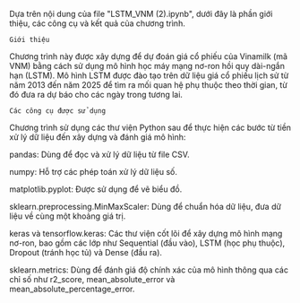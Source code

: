 
Dựa trên nội dung của file "LSTM_VNM (2).ipynb", dưới đây là phần giới thiệu, các công cụ và kết quả của chương trình.

    Giới thiệu
Chương trình này được xây dựng để dự đoán giá cổ phiếu của Vinamilk (mã VNM) bằng cách sử dụng mô hình học máy mạng nơ-ron hồi quy dài-ngắn hạn (LSTM). Mô hình LSTM được đào tạo trên dữ liệu giá cổ phiếu lịch sử từ năm 2013 đến năm 2025 để tìm ra mối quan hệ phụ thuộc theo thời gian, từ đó đưa ra dự báo cho các ngày trong tương lai.

    Các công cụ được sử dụng
Chương trình sử dụng các thư viện Python sau để thực hiện các bước từ tiền xử lý dữ liệu đến xây dựng và đánh giá mô hình:

pandas: Dùng để đọc và xử lý dữ liệu từ file CSV.

numpy: Hỗ trợ các phép toán xử lý dữ liệu số.

matplotlib.pyplot: Được sử dụng để vẽ biểu đồ.

sklearn.preprocessing.MinMaxScaler: Dùng để chuẩn hóa dữ liệu, đưa dữ liệu về cùng một khoảng giá trị.

keras và tensorflow.keras: Các thư viện cốt lõi để xây dựng mô hình mạng nơ-ron, bao gồm các lớp như Sequential (đầu vào), LSTM (học phụ thuộc), Dropout (tránh học tủ) và Dense (đầu ra).

sklearn.metrics: Dùng để đánh giá độ chính xác của mô hình thông qua các chỉ số như r2_score, mean_absolute_error và mean_absolute_percentage_error.
